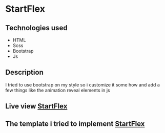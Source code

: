 # StartFlex

## Technologies used
* HTML
* Scss
* Bootstrap
* Js

## Description
I tried to use bootstrap on my style so i customize it some how and add a few things like the animation reveal elements in js 

## Live view [StartFlex](https://startflex.netlify.app/)
## The template i tried to implement [StartFlex](https://bootstrapmade.com/demo/templates/FlexStart/)

